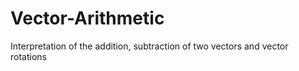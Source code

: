 # Vector-Arithmetic
Interpretation of the addition, subtraction of two vectors and vector rotations

